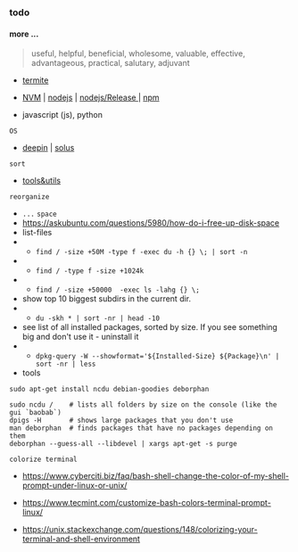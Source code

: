 ### todo

#### more ...
> useful, helpful, beneficial, wholesome, valuable, effective, advantageous, practical, salutary, adjuvant

* [termite](https://github.com/thestinger/termite)

* [NVM](https://github.com/creationix/nvm 'Node Version Manager - Simple bash script to manage multiple active node.js versions ') | [nodejs](https://github.com/nodejs/node 'Node.js JavaScript runtime') | [nodejs/Release
](https://github.com/nodejs/Release 'Node.js Foundation Release Working Group ') | [npm](https://github.com/npm/cli)

* javascript (js), python

`OS`

* [deepin](https://www.deepin.org/en/) | [solus](https://getsol.us/home/)


`sort`
* [tools&utils](/man/toolsandutils.md)


`reorganize`

* `...`
`space`
* https://askubuntu.com/questions/5980/how-do-i-free-up-disk-space
* list-files
* * `find / -size +50M -type f -exec du -h {} \; | sort -n`
* * `find / -type f -size +1024k`
* * `find / -size +50000  -exec ls -lahg {} \;`
* show top 10 biggest subdirs in the current dir.
* * `du -skh * | sort -nr | head -10`
* see list of all installed packages, sorted by size. If you see something big and don't use it - uninstall it
* * `dpkg-query -W --showformat='${Installed-Size} ${Package}\n' | sort -nr | less`
* tools
```
sudo apt-get install ncdu debian-goodies deborphan

sudo ncdu /    # lists all folders by size on the console (like the gui `baobab`)
dpigs -H       # shows large packages that you don't use
man deborphan  # finds packages that have no packages depending on them
deborphan --guess-all --libdevel | xargs apt-get -s purge
```

`colorize terminal`
* https://www.cyberciti.biz/faq/bash-shell-change-the-color-of-my-shell-prompt-under-linux-or-unix/

* https://www.tecmint.com/customize-bash-colors-terminal-prompt-linux/

* https://unix.stackexchange.com/questions/148/colorizing-your-terminal-and-shell-environment
